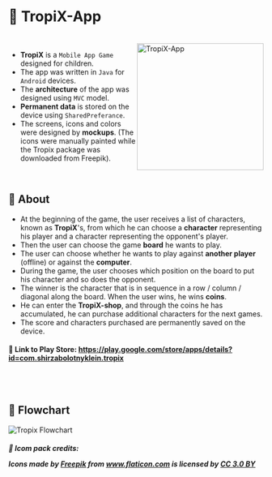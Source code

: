 # :pineapple: TropiX-App
</br>
<img  align="right" src="https://user-images.githubusercontent.com/40990488/62311150-db109500-b493-11e9-8bc4-ee84bc50da71.jpeg" alt="TropiX-App" width="250"/>

- **TropiX** is a `Mobile App Game` designed for children.
- The app was written in `Java` for `Android` devices.
- The **architecture** of the app was designed using `MVC` model.
- **Permanent data** is stored on the device using `SharedPreferance`.
- The screens, icons and colors were designed by **mockups**. (The icons were manually painted while the Tropix package was downloaded from Freepik).

</br>

##  :pineapple: About

- At the beginning of the game, the user receives a list of characters, known as **TropiX**'s, from which he can choose a **character** representing his player and a character representing the opponent's player.
- Then the user can choose the game **board** he wants to play.
- The user can choose whether he wants to play against **another player** (offline) or against the **computer**.
- During the game, the user chooses which position on the board to put his character and so does the opponent. 
- The winner is the character that is in sequence in a row / column / diagonal along the board. When the user wins, he wins **coins**.
- He can enter the **TropiX-shop**, and through the coins he has accumulated, he can purchase additional characters for the next games. 
- The score and characters purchased are permanently saved on the device.</br>



#### :pineapple: Link to Play Store: https://play.google.com/store/apps/details?id=com.shirzabolotnyklein.tropix


</br></br>

## :pineapple: Flowchart
<img src="https://user-images.githubusercontent.com/40990488/62310958-56257b80-b493-11e9-8ace-fb5776517b78.png"
alt="Tropix Flowchart"/>



##### :pineapple: Icom pack credits: <p>Icons made by <a href="https://www.freepik.com/" title="Freepik">Freepik</a> from <a href="https://www.flaticon.com/"             title="Flaticon">www.flaticon.com</a> is licensed by <a href="http://creativecommons.org/licenses/by/3.0/"             title="Creative Commons BY 3.0" target="_blank">CC 3.0 BY</a></p>


